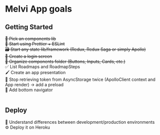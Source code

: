 # Melvi App goals

## Getting Started

~~👗 Pick an components lib~~ <br>
~~💅 Start using Prettier + ESLint~~ <br>
~~🗃 Start any state lib/framework (Redux, Redux Saga or simply Apollo) <br>~~
~~🔐 Create a login screen <br>~~
~~🍱 Organize components folder (Buttons, Inputs, Cards, etc.) <br>~~
✅ List Roadmaps and RoadmapSteps <br>
🖌 Create an app presentation <br>
🐴 Stop retrieving token from AsyncStorage twice (ApolloClient context and App render) -> add a preload <br>
🚢 Add bottom navigator <br>
<br>

## Deploy

🌿 Understand differences between development/production environments <br>
⚙️ Deploy it on Heroku
